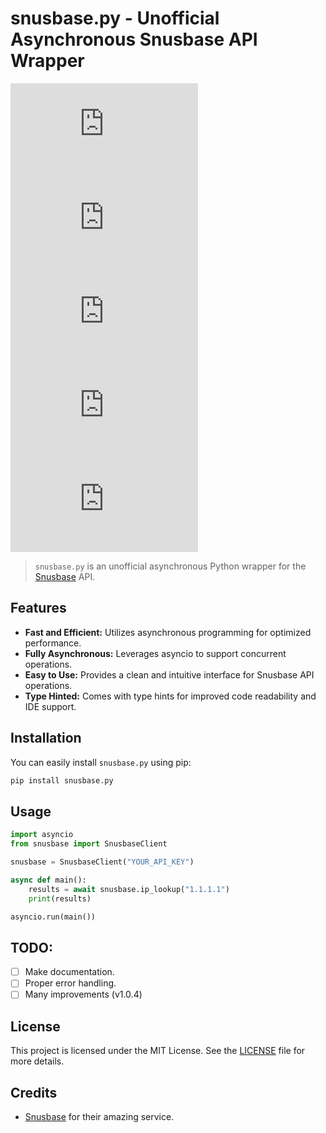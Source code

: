 # snusbase.py - Unofficial Asynchronous Snusbase API Wrapper

[![PyPI - Downloads](https://img.shields.io/pypi/dm/snusbase.py?style=flat-square&label=PyPI%20downloads)](https://pypi.python.org/pypi/snusbase.py)
[![PyPI - Python](https://img.shields.io/pypi/pyversions/snusbase.py?style=flat-square&label=Python%20version)](https://python.org)
[![PyPI - License](https://img.shields.io/pypi/l/snusbase.py?style=flat-square&label=License)](LICENSE)
[![PyPI - Version](https://img.shields.io/pypi/v/snusbase.py?style=flat-square&label=PyPI%20package%20version)](https://semver.org)
[![PyPI - Status](https://img.shields.io/pypi/status/snusbase.py?style=flat-square&&label=PyPI%20Status)](https://pypi.python.org/pypi/snusbase.py)

> `snusbase.py` is an unofficial asynchronous Python wrapper for the [Snusbase](https://snusbase.com/) API.

## Features

-   **Fast and Efficient:** Utilizes asynchronous programming for optimized performance.
-   **Fully Asynchronous:** Leverages asyncio to support concurrent operations.
-   **Easy to Use:** Provides a clean and intuitive interface for Snusbase API operations.
-   **Type Hinted:** Comes with type hints for improved code readability and IDE support.

## Installation

You can easily install `snusbase.py` using pip:

```bash
pip install snusbase.py
```

## Usage

```py
import asyncio
from snusbase import SnusbaseClient

snusbase = SnusbaseClient("YOUR_API_KEY")

async def main():
    results = await snusbase.ip_lookup("1.1.1.1")
    print(results)

asyncio.run(main())
```

## TODO:

-   [ ] Make documentation.
-   [ ] Proper error handling.
-   [ ] Many improvements (v1.0.4)

## License

This project is licensed under the MIT License. See the [LICENSE](./LICENSE) file for more details.

## Credits

-   [Snusbase](https://snusbase.com/) for their amazing service.
